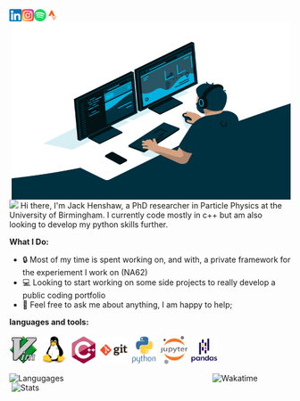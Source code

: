 <a href="https://www.linkedin.com/in/jack-henshaw/">
  <img align="left" alt="Jack's LinkedIN" width="22px" src="https://raw.githubusercontent.com/jackhenshaw/jackhenshaw/main/images/linkedin.svg" />
</a>
<a href="https://www.instagram.com/jack_henshaw/">
  <img align="left" alt="Jack's Instagram" width="22px" src="https://raw.githubusercontent.com/jackhenshaw/jackhenshaw/main/images/instagram.svg" />
</a>
<a href="https://open.spotify.com/user/1131614634?si=U-_gWyJpRfiEBq6z6qyo3A&utm_source=copy-link">
  <img align="left" alt="Jack's Spotify" width="22px" src="https://raw.githubusercontent.com/jackhenshaw/jackhenshaw/main/images/spotify.svg" />
</a>
<a href="https://www.strava.com/athletes/jackhenshaw">
  <img align="left" alt="Jack's Strava" width="22px" src="https://raw.githubusercontent.com/jackhenshaw/jackhenshaw/main/images/strava.svg" />
</a>

<br />

<img align="right" alt="GIF"   src="https://raw.githubusercontent.com/jackhenshaw/jackhenshaw/main/images/code.gif?raw=true" width="500" height="320"/>

<p align="left">
<img src="https://media.giphy.com/media/hvRJCLFzcasrR4ia7z/giphy.gif" width="25px"> Hi there, I'm Jack Henshaw, a PhD researcher in Particle Physics at the University of Birmingham. I currently code mostly in c++ but am also looking to develop my python skills further.
</p>

**What I Do:**
- 🔒 Most of my time is spent working on, and with, a private framework for the experiement I work on (NA62)
- 💻 Looking to start working on some side projects to really develop a public coding portfolio
- 💬 Feel free to ask me about anything, I am happy to help;

**languages and tools:** <br> <br>
<img height="50" src="https://raw.githubusercontent.com/jackhenshaw/jackhenshaw/main/images/vim-original.svg">
<img height="50" src="https://raw.githubusercontent.com/jackhenshaw/jackhenshaw/main/images/linux-original.svg">
<img height="50" src="https://raw.githubusercontent.com/jackhenshaw/jackhenshaw/main/images/cplusplus-original.svg">
<img height="50" src="https://raw.githubusercontent.com/jackhenshaw/jackhenshaw/main/images/git-original-wordmark.svg">
<img height="50" src="https://raw.githubusercontent.com/jackhenshaw/jackhenshaw/main/images/python-original-wordmark.svg">
<img height="50" src="https://raw.githubusercontent.com/jackhenshaw/jackhenshaw/main/images/jupyter-original-wordmark.svg">
<img height="50" src="https://raw.githubusercontent.com/jackhenshaw/jackhenshaw/main/images/pandas-original-wordmark.svg">

<a href="https://github.com/jackhenshaw/github-readme-stats">
  <img align="left" alt="Langugages" src="https://github-readme-stats.vercel.app/api/top-langs/?username=jackhenshaw&layout=compact&theme=gruvbox" width="305"/>
</a>
<a href="https://github.com/jackhenshaw/convoychat">
  <img align="right" alt="Stats" src="https://github-readme-stats.vercel.app/api?username=jackhenshaw&count_private=true&theme=gruvbox&repo=convoychat" width="500"/>
</a>

<p align="center">
  <img alt="Wakatime" src="https://github-readme-stats.vercel.app/api/wakatime?username=jackhenshaw&theme=gruvbox"/>
</p>
